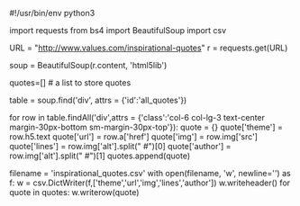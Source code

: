 #!/usr/bin/env python3

import requests
from bs4 import BeautifulSoup
import csv

URL = "http://www.values.com/inspirational-quotes"
r = requests.get(URL)

soup = BeautifulSoup(r.content, 'html5lib')

quotes=[] # a list to store quotes

table = soup.find('div', attrs = {'id':'all_quotes'})

for row in table.findAll('div',attrs = {'class':'col-6 col-lg-3 text-center margin-30px-bottom sm-margin-30px-top'}):
	quote = {}
	quote['theme'] = row.h5.text
	quote['url'] = row.a['href']
	quote['img'] = row.img['src']
	quote['lines'] = row.img['alt'].split(" #")[0]
	quote['author'] = row.img['alt'].split(" #")[1]
	quotes.append(quote)

filename = 'inspirational_quotes.csv'
with open(filename, 'w', newline='') as f:
	w = csv.DictWriter(f,['theme','url','img','lines','author'])
	w.writeheader()
	for quote in quotes:
		w.writerow(quote)
